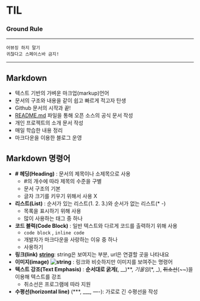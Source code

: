 # TIL

### Ground Rule

---
`어뷰징 하지 말기`  
`귀찮다고 스페이스바 금지!`

---

## Markdown

- 텍스트 기반의 가벼운 마크업(markup)언어
- 문서의 구조와 내용을 같이 쉽고 빠르게 적고자 탄생
- Github 문서의 시작과 끝!
- [README.md](http://README.md) 파일을 통해 오픈 소스의 공식 문서 작성
- 개인 프로젝트의 소개 문서 작성
- 매일 학습한 내용 정리
- 마크다운을 이용한 블로그 운영

## Markdown 명령어

- **# 헤딩(Heading)** : 문서의 제목이나 소제목으로 사용
    - #의 개수에 따라 제목의 수준을 구별
    - 문서 구조의 기본
    - 글자 크기를 키우기 위해서 사용 X
- **리스트(List)** : 순서가 있는 리스트(1. 2. 3.)와 순서가 없는 리스트(* -)
    - 목록을 표시하기 위해 사용
    - 많이 사용하는 태그 중 하나
- **코드 블럭(Code Block)** : 일반 텍스트와 다르게 코드를 출력하기 위해 사용
    - ```code block``` , `inline code`
    - 개발자가 마크다운을 사랑하는 이유 중 하나
    - 사용하기
- **링크(link)** **[string](url)**: string은 보여지는 부분, url은 연결할 곳을 나타내요
- **이미지(image)** **![string](https://avatars.githubusercontent.com/u/83000975?v=4)** : 링크와 비슷하지만 이미지를 보여주는 명령어
- **텍스트 강조(Text Emphasis)** : **순서대로 굵게(**, __)**, *기울임*(*, _), ~~취소선~~(~~)을 이용해 텍스트를 강조
    - 취소선은 프로그램에 따라 지원
- **수평선(horizontal line)** (***, ___, —-): 가로로 긴 수평선을 작성
